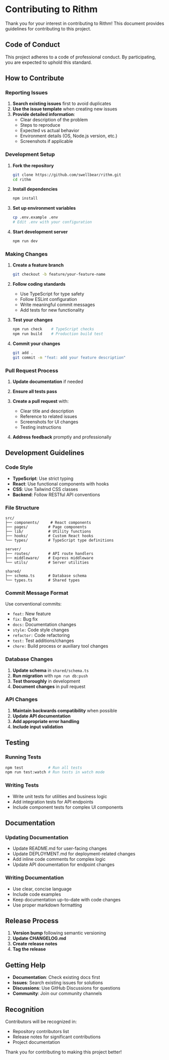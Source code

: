 # Contributing to Rithm

Thank you for your interest in contributing to Rithm! This document provides guidelines for contributing to this project.

## Code of Conduct

This project adheres to a code of professional conduct. By participating, you are expected to uphold this standard.

## How to Contribute

### Reporting Issues

1. **Search existing issues** first to avoid duplicates
2. **Use the issue template** when creating new issues
3. **Provide detailed information**:
   - Clear description of the problem
   - Steps to reproduce
   - Expected vs actual behavior
   - Environment details (OS, Node.js version, etc.)
   - Screenshots if applicable

### Development Setup

1. **Fork the repository**
   ```bash
   git clone https://github.com/swellbear/rithm.git
   cd rithm
   ```

2. **Install dependencies**
   ```bash
   npm install
   ```

3. **Set up environment variables**
   ```bash
   cp .env.example .env
   # Edit .env with your configuration
   ```

4. **Start development server**
   ```bash
   npm run dev
   ```

### Making Changes

1. **Create a feature branch**
   ```bash
   git checkout -b feature/your-feature-name
   ```

2. **Follow coding standards**
   - Use TypeScript for type safety
   - Follow ESLint configuration
   - Write meaningful commit messages
   - Add tests for new functionality

3. **Test your changes**
   ```bash
   npm run check    # TypeScript checks
   npm run build    # Production build test
   ```

4. **Commit your changes**
   ```bash
   git add .
   git commit -m "feat: add your feature description"
   ```

### Pull Request Process

1. **Update documentation** if needed
2. **Ensure all tests pass**
3. **Create a pull request** with:
   - Clear title and description
   - Reference to related issues
   - Screenshots for UI changes
   - Testing instructions

4. **Address feedback** promptly and professionally

## Development Guidelines

### Code Style

- **TypeScript**: Use strict typing
- **React**: Use functional components with hooks
- **CSS**: Use Tailwind CSS classes
- **Backend**: Follow RESTful API conventions

### File Structure

```
src/
├── components/     # React components
├── pages/         # Page components
├── lib/           # Utility functions
├── hooks/         # Custom React hooks
└── types/         # TypeScript type definitions

server/
├── routes/        # API route handlers
├── middleware/    # Express middleware
└── utils/         # Server utilities

shared/
├── schema.ts      # Database schema
└── types.ts       # Shared types
```

### Commit Message Format

Use conventional commits:
- `feat:` New feature
- `fix:` Bug fix
- `docs:` Documentation changes
- `style:` Code style changes
- `refactor:` Code refactoring
- `test:` Test additions/changes
- `chore:` Build process or auxiliary tool changes

### Database Changes

1. **Update schema** in `shared/schema.ts`
2. **Run migration** with `npm run db:push`
3. **Test thoroughly** in development
4. **Document changes** in pull request

### API Changes

1. **Maintain backwards compatibility** when possible
2. **Update API documentation**
3. **Add appropriate error handling**
4. **Include input validation**

## Testing

### Running Tests
```bash
npm test           # Run all tests
npm run test:watch # Run tests in watch mode
```

### Writing Tests
- Write unit tests for utilities and business logic
- Add integration tests for API endpoints
- Include component tests for complex UI components

## Documentation

### Updating Documentation
- Update README.md for user-facing changes
- Update DEPLOYMENT.md for deployment-related changes
- Add inline code comments for complex logic
- Update API documentation for endpoint changes

### Writing Documentation
- Use clear, concise language
- Include code examples
- Keep documentation up-to-date with code changes
- Use proper markdown formatting

## Release Process

1. **Version bump** following semantic versioning
2. **Update CHANGELOG.md**
3. **Create release notes**
4. **Tag the release**

## Getting Help

- **Documentation**: Check existing docs first
- **Issues**: Search existing issues for solutions
- **Discussions**: Use GitHub Discussions for questions
- **Community**: Join our community channels

## Recognition

Contributors will be recognized in:
- Repository contributors list
- Release notes for significant contributions
- Project documentation

Thank you for contributing to making this project better!
